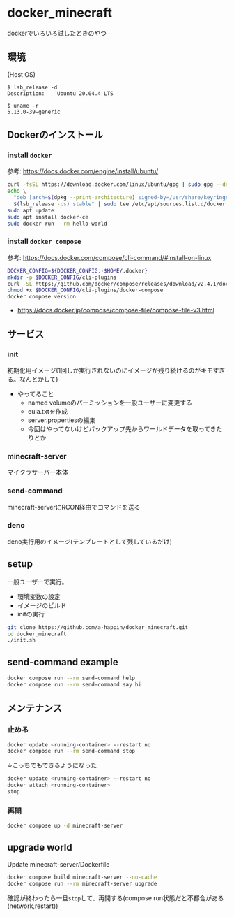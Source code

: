 docker_minecraft
==

dockerでいろいろ試したときのやつ

## 環境

(Host OS)

```console
$ lsb_release -d
Description:	Ubuntu 20.04.4 LTS

$ uname -r
5.13.0-39-generic
```

## Dockerのインストール

### install `docker`

参考: https://docs.docker.com/engine/install/ubuntu/

```sh
curl -fsSL https://download.docker.com/linux/ubuntu/gpg | sudo gpg --dearmor -o /usr/share/keyrings/docker-archive-keyring.gpg
echo \
  "deb [arch=$(dpkg --print-architecture) signed-by=/usr/share/keyrings/docker-archive-keyring.gpg] https://download.docker.com/linux/ubuntu \
  $(lsb_release -cs) stable" | sudo tee /etc/apt/sources.list.d/docker.list > /dev/null
sudo apt update
sudo apt install docker-ce
sudo docker run --rm hello-world
```

### install `docker compose`

参考: https://docs.docker.com/compose/cli-command/#install-on-linux

```sh
DOCKER_CONFIG=${DOCKER_CONFIG:-$HOME/.docker}
mkdir -p $DOCKER_CONFIG/cli-plugins
curl -SL https://github.com/docker/compose/releases/download/v2.4.1/docker-compose-linux-x86_64 -o $DOCKER_CONFIG/cli-plugins/docker-compose
chmod +x $DOCKER_CONFIG/cli-plugins/docker-compose
docker compose version
```

- https://docs.docker.jp/compose/compose-file/compose-file-v3.html

## サービス

### init

初期化用イメージ(1回しか実行されないのにイメージが残り続けるのがキモすぎる。なんとかして)

- やってること
  - named volumeのパーミッションを一般ユーザーに変更する
  - eula.txtを作成
  - server.propertiesの編集
  - 今回はやってないけどバックアップ先からワールドデータを取ってきたりとか

### minecraft-server

マイクラサーバー本体

### send-command

minecraft-serverにRCON経由でコマンドを送る

### deno

deno実行用のイメージ(テンプレートとして残しているだけ)


## setup

一般ユーザーで実行。

- 環境変数の設定
- イメージのビルド
- initの実行

```sh
git clone https://github.com/a-happin/docker_minecraft.git
cd docker_minecraft
./init.sh
```

## send-command example

```sh
docker compose run --rm send-command help
docker compose run --rm send-command say hi
```


## メンテナンス

### 止める
```sh
docker update <running-container> --restart no
docker compose run --rm send-command stop
```

↓こっちでもできるようになった

```sh
docker update <running-container> --restart no
docker attach <running-container>
stop
```

### 再開
```sh
docker compose up -d minecraft-server
```

## upgrade world

Update minecraft-server/Dockerfile

```sh
docker compose build minecraft-server --no-cache
docker compose run --rm minecraft-server upgrade
```

確認が終わったら一旦`stop`して、再開する(compose run状態だと不都合がある(network,restart))
